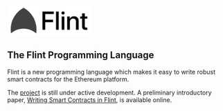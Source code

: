<img src="flint_small.png" height="70" >

## The Flint Programming Language

Flint is a new programming language which makes it easy to write robust smart contracts for the Ethereum platform.

The [project](https://github.com/franklinsch/flint) is still under active development. A preliminary introductory paper, [Writing Smart Contracts in Flint](https://www.doc.ic.ac.uk/~fs2014/flint.pdf), is available online.
